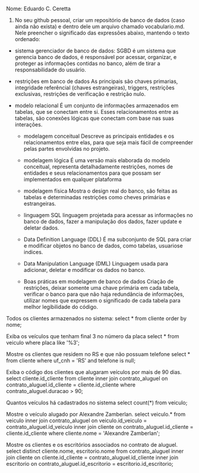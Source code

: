 Nome: Eduardo C. Ceretta

1) No seu github pessoal, criar um repositório de banco de dados (caso ainda não exista) e dentro dele um arquivo chamado vocabulario.md. Nele preencher o significado das expressões abaixo, mantendo o texto ordenado:
 - sistema gerenciador de banco de dados:
    SGBD é um sistema que gerencia banco de dados, é responsável por acessar, organizar, e proteger as informações contidas no banco, além de tirar a responsabilidade do usuário.
	
 - restrições em banco de dados
    As principais são chaves primarias, integridade referêncial (chaves estrangeiras), triggers, restrições exclusivas, restrições de verificação e restrição nulo.
	
 - modelo relacional
   É um conjunto de informações armazenados em tabelas, que se conectam entre si. Esses relacionamentos entre as tabelas, são conexões lógicas que conectam com base nas suas interações.
   
	- modelagem conceitual
    Descreve as principais entidades e os relacionamentos entre elas, para que seja mais fácil de compreender pelas partes envolvidas no projeto.
   
	- modelagem lógica
   É uma versão mais elaborada do modelo conceitual, representa detalhadamente restrições, nomes de entidades e seus relacionamentos para que possam ser implementados em qualquer plataforma
   
	- modelagem física
    Mostra o design real do banco, são feitas as tabelas e determinadas restrições como cheves primárias e estrangeiras.
   
	- linguagem SQL
  linguagem projetada para acessar as informações no banco de dados, fazer a manipulação dos dados, fazer update e deletar dados.
   
	- Data Definition Language (DDL)
    É ma subconjunto de SQL para criar e modificar objetos no banco de dados, como tabelas, usuariose indices.
   
	- Data Manipulation Language (DML)
    Linguagem usada para adicionar, deletar e modificar os dados no banco.
   
	- Boas práticas em modelagem de banco de dados
    Criação de restrições, deixar somente uma chave primária em cada tabela, verificar o banco para que não haja redundância de informações, utilizar nomes que expressem o significado de cada tabela para melhor legibilidade do código.

Todos os clientes armazenados no sistema:
select *
from cliente
order by nome;

Exiba os veículos que tenham final 3 no número da placa
select *
from veiculo
where placa like '%3'; 

Mostre os clientes que residem no RS e que não possuam telefone
select * 
from cliente
where uf_cnh = 'RS' 
and telefone is null;

Exiba o código dos clientes que alugaram veículos por mais de 90 dias.
select cliente.id_cliente
from cliente
inner join contrato_aluguel
on contrato_aluguel.id_cliente = cliente.id_cliente
where contrato_aluguel.duracao > 90;

Quantos veículos há cadastrados no sistema
select count(*)
from veiculo;

Mostre o veículo alugado por Alexandre Zamberlan.
select veiculo.*
from veiculo
inner join contrato_aluguel
on veiculo.id_veiculo = contrato_aluguel.id_veiculo
inner join cliente
on contrato_aluguel.id_cliente = cliente.id_cliente
where cliente.nome = 'Alexandre Zamberlan';

Mostre os clientes e os escritórios associados no contrato de aluguel.
select distinct cliente.nome, escritorio.nome
from contrato_aluguel
inner join cliente
on cliente.id_cliente  = contrato_aluguel.id_cliente
inner join escritorio
on contrato_aluguel.id_escritorio = escritorio.id_escritorio;
